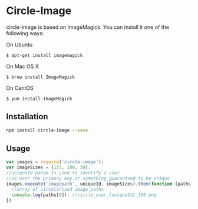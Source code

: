 Circle-Image
============

circle-image is based on ImageMagick. You can install it one of the following ways:

On Ubuntu
```
$ apt-get install imagemagick
```
On Mac OS X
```
$ brew install ImageMagick
```
On CentOS
```
$ yum install ImageMagick
```

## Installation

```bash
npm install circle-image --save
```

## Usage

```javascript
var images = require('circle-image');
var imageSizes = [125, 100, 30];
//uniqueId param is used to identify a user
//so user the primary key or something guaranteed to be unique
images.execute('imagepath', uniqueId, imageSizes).then(function (paths) {
  //array of circularized image paths
  console.log(paths[0]); //circle_user_{uniqueId}_150.png
})
```
